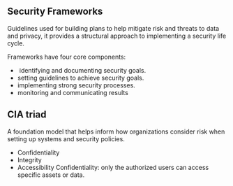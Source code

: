 ## Security Frameworks
Guidelines used for building plans to help mitigate risk and threats to data and privacy, it provides a structural approach to implementing a security life cycle.

Frameworks have four core components:
-  identifying and documenting security goals.
- setting guidelines to achieve security goals.
- implementing strong security processes.
- monitoring and communicating results

## CIA triad
A foundation model that helps inform how organizations consider risk when setting up systems and security policies.
- Confidentiality
- Integrity
- Accessibility
Confidentiality: only the authorized users can access specific assets or data.